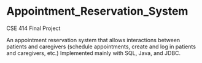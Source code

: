# Appointment_Reservation_System
CSE 414 Final Project

An appointment reservation system that allows interactions between patients and caregivers (schedule appointments, create and log in patients and caregivers, etc.) Implemented mainly with SQL, Java, and JDBC.
